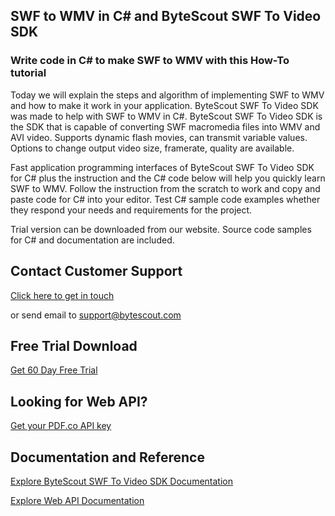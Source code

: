 ## SWF to WMV in C# and ByteScout SWF To Video SDK

### Write code in C# to make SWF to WMV with this How-To tutorial

Today we will explain the steps and algorithm of implementing SWF to WMV and how to make it work in your application. ByteScout SWF To Video SDK was made to help with SWF to WMV in C#. ByteScout SWF To Video SDK is the SDK that is capable of converting SWF macromedia files into WMV and AVI video. Supports dynamic flash movies, can transmit variable values. Options to change output video size, framerate, quality are available.

Fast application programming interfaces of ByteScout SWF To Video SDK for C# plus the instruction and the C# code below will help you quickly learn SWF to WMV. Follow the instruction from the scratch to work and copy and paste code for C# into your editor. Test C# sample code examples whether they respond your needs and requirements for the project.

Trial version can be downloaded from our website. Source code samples for C# and documentation are included.

## Contact Customer Support

[Click here to get in touch](https://bytescout.zendesk.com/hc/en-us/requests/new?subject=ByteScout%20SWF%20To%20Video%20SDK%20Question)

or send email to [support@bytescout.com](mailto:support@bytescout.com?subject=ByteScout%20SWF%20To%20Video%20SDK%20Question) 

## Free Trial Download

[Get 60 Day Free Trial](https://bytescout.com/download/web-installer?utm_source=github-readme)

## Looking for Web API? 

[Get your PDF.co API key](https://pdf.co/documentation/api?utm_source=github-readme)

## Documentation and Reference

[Explore ByteScout SWF To Video SDK Documentation](https://bytescout.com/documentation/index.html?utm_source=github-readme)

[Explore Web API Documentation](https://pdf.co/documentation/api?utm_source=github-readme)